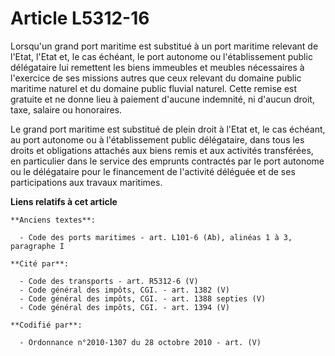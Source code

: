# Article L5312-16

Lorsqu'un grand port maritime est substitué à un port maritime relevant de l'Etat, l'Etat et, le cas échéant, le port
autonome ou l'établissement public délégataire lui remettent les biens immeubles et meubles nécessaires à l'exercice de ses
missions autres que ceux relevant du domaine public maritime naturel et du domaine public fluvial naturel. Cette remise est
gratuite et ne donne lieu à paiement d'aucune indemnité, ni d'aucun droit, taxe, salaire ou honoraires.

Le grand port maritime est substitué de plein droit à l'Etat et, le cas échéant, au port autonome ou à l'établissement public
délégataire, dans tous les droits et obligations attachés aux biens remis et aux activités transférées, en particulier dans
le service des emprunts contractés par le port autonome ou le délégataire pour le financement de l'activité déléguée et de
ses participations aux travaux maritimes.

**Liens relatifs à cet article**

	**Anciens textes**:

	  - Code des ports maritimes - art. L101-6 (Ab), alinéas 1 à 3, paragraphe I

	**Cité par**:

	  - Code des transports - art. R5312-6 (V)
	  - Code général des impôts, CGI. - art. 1382 (V)
	  - Code général des impôts, CGI. - art. 1388 septies (V)
	  - Code général des impôts, CGI. - art. 1394 (V)

	**Codifié par**:

	  - Ordonnance n°2010-1307 du 28 octobre 2010 - art. (V)
